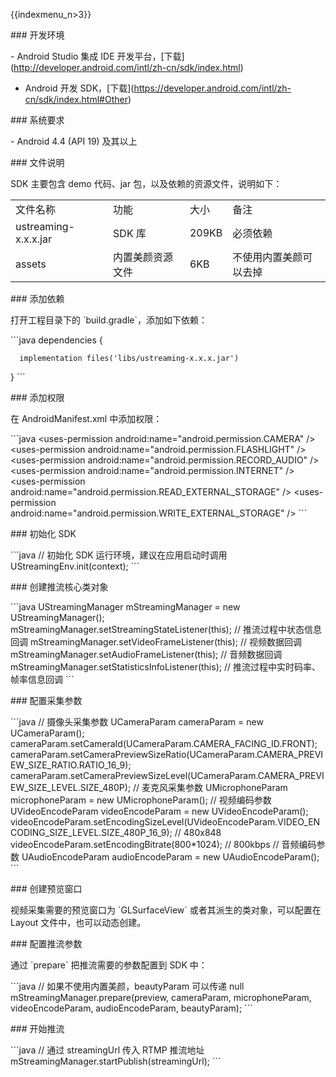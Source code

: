 {{indexmenu_n>3}}

\#\#\# 开发环境

\- Android Studio 集成 IDE
开发平台，\[下载\](<http://developer.android.com/intl/zh-cn/sdk/index.html>)
- Android 开发
SDK，\[下载\](<https://developer.android.com/intl/zh-cn/sdk/index.html#Other>)

\#\#\# 系统要求

\- Android 4.4 (API 19) 及其以上

\#\#\# 文件说明

SDK 主要包含 demo 代码、jar 包，以及依赖的资源文件，说明如下：

|                      |          |       |             |
| -------------------- | -------- | ----- | ----------- |
| 文件名称                 | 功能       | 大小    | 备注          |
| ustreaming-x.x.x.jar | SDK 库    | 209KB | 必须依赖        |
| assets               | 内置美颜资源文件 | 6KB   | 不使用内置美颜可以去掉 |

\#\#\# 添加依赖

打开工程目录下的 \`build.gradle\`，添加如下依赖：

\`\`\`java dependencies {

``` 
  implementation files('libs/ustreaming-x.x.x.jar')
```

} \`\`\`

\#\#\# 添加权限

在 AndroidManifest.xml 中添加权限：

\`\`\`java \<uses-permission android:name="android.permission.CAMERA"
/\> \<uses-permission android:name="android.permission.FLASHLIGHT" /\>
\<uses-permission android:name="android.permission.RECORD\_AUDIO" /\>
\<uses-permission android:name="android.permission.INTERNET" /\>
\<uses-permission
android:name="android.permission.READ\_EXTERNAL\_STORAGE" /\>
\<uses-permission
android:name="android.permission.WRITE\_EXTERNAL\_STORAGE" /\> \`\`\`

\#\#\# 初始化 SDK

\`\`\`java // 初始化 SDK 运行环境，建议在应用启动时调用 UStreamingEnv.init(context);
\`\`\`

\#\#\# 创建推流核心类对象

\`\`\`java UStreamingManager mStreamingManager = new
UStreamingManager(); mStreamingManager.setStreamingStateListener(this);
// 推流过程中状态信息回调 mStreamingManager.setVideoFrameListener(this); // 视频数据回调
mStreamingManager.setAudioFrameListener(this); // 音频数据回调
mStreamingManager.setStatisticsInfoListener(this); // 推流过程中实时码率、帧率信息回调
\`\`\`

\#\#\# 配置采集参数

\`\`\`java // 摄像头采集参数 UCameraParam cameraParam = new UCameraParam();
cameraParam.setCameraId(UCameraParam.CAMERA\_FACING\_ID.FRONT);
cameraParam.setCameraPreviewSizeRatio(UCameraParam.CAMERA\_PREVIEW\_SIZE\_RATIO.RATIO\_16\_9);
cameraParam.setCameraPreviewSizeLevel(UCameraParam.CAMERA\_PREVIEW\_SIZE\_LEVEL.SIZE\_480P);
// 麦克风采集参数 UMicrophoneParam microphoneParam = new UMicrophoneParam(); //
视频编码参数 UVideoEncodeParam videoEncodeParam = new UVideoEncodeParam();
videoEncodeParam.setEncodingSizeLevel(UVideoEncodeParam.VIDEO\_ENCODING\_SIZE\_LEVEL.SIZE\_480P\_16\_9);
// 480x848 videoEncodeParam.setEncodingBitrate(800\*1024); // 800kbps //
音频编码参数 UAudioEncodeParam audioEncodeParam = new UAudioEncodeParam();
\`\`\`

\#\#\# 创建预览窗口

视频采集需要的预览窗口为 \`GLSurfaceView\` 或者其派生的类对象，可以配置在 Layout 文件中，也可以动态创建。

\#\#\# 配置推流参数

通过 \`prepare\` 把推流需要的参数配置到 SDK 中：

\`\`\`java // 如果不使用内置美颜，beautyParam 可以传递 null
mStreamingManager.prepare(preview, cameraParam, microphoneParam,
videoEncodeParam, audioEncodeParam, beautyParam); \`\`\`

\#\#\# 开始推流

\`\`\`java // 通过 streamingUrl 传入 RTMP 推流地址
mStreamingManager.startPublish(streamingUrl); \`\`\`
